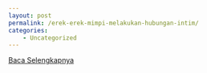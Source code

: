 ```yaml
---
layout: post
permalink: /erek-erek-mimpi-melakukan-hubungan-intim/
categories:
    - Uncategorized
---
```


[Baca Selengkapnya](/05)